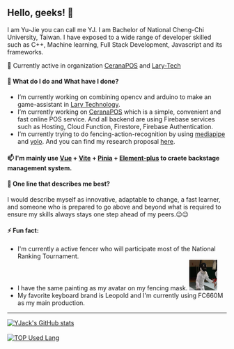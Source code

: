 ## Hello, geeks! 👋

I am Yu-Jie you can call me YJ. I am Bachelor of National Cheng-Chi University, Taiwan. I have exposed to a wide range of developer skilled such as C++, Machine learning, Full Stack Development, Javascript and its frameworks. 

🌱 Currently active in organization [CeranaPOS](https://github.com/CeranaPOS) and [Lary-Tech](https://github.com/Lary-Tech)

#### 🔭 What do I do and What have I done?
* I’m currently working on combining opencv and arduino to make an game-assistant in [Lary Technology](https://github.com/Lary-Tech). 
* I’m currently working on [CeranaPOS](https://github.com/CeranaPOS) which is a simple, convenient and fast online POS service. And all backend are  using Firebase services such as Hosting, Cloud Function, Firestore, Firebase Authentication. 
* I’m currently trying to do fencing-action-recognition by using [mediapipe](https://github.com/google/mediapipe) and [yolo](https://github.com/ultralytics/yolov5). And you can find my research proposal [here](https://github.com/YJack0000/fencing_pose_detection/blob/main/Research%20Proposal.md).

#### 📫 I'm mainly use [Vue](https://github.com/vuejs/vue) + [Vite](https://github.com/vitejs/vite) + [Pinia](https://github.com/vuejs/pinia) + [Element-plus](https://github.com/element-plus/element-plus) to craete backstage management system. 

#### 💬 One line that describes me best?
I would describe myself as innovative, adaptable to change, a fast learner, and someone who is prepared to go above and beyond what is required to ensure my skills always stays one step ahead of my peers.😉😉
#### ⚡ Fun fact:
  * I'm currently a active fencer who will participate most of the National Ranking Tournament.
  * I have the same painting as my avatar on my fencing mask. <img src="https://github.com/YJack0000/YJack0000/blob/main/img/310815843_3393936450885057_8057995720039195938_n.png" height="70" />
  * My favorite keyboard brand is Leopold and I'm currently using FC660M as my main production. 
---
[![YJack's GitHub stats](https://github-readme-stats.vercel.app/api?username=YJack0000)](https://github.com/anuraghazra/github-readme-stats)
<br></br>
[![TOP Used Lang](https://github-readme-stats.vercel.app/api/top-langs/?username=YJack0000)](https://github.com/anuraghazra/github-readme-stats)
<!--
**YJack0000/YJack0000** is a ✨ _special_ ✨ repository because its `README.md` (this file) appears on your GitHub profile.

Here are some ideas to get you started:

- 🔭 I’m currently working on ...
- 🌱 I’m currently learning ...
- 👯 I’m looking to collaborate on ...
- 🤔 I’m looking for help with ...
- 💬 Ask me about ...
- 📫 How to reach me: ...
- 😄 Pronouns: ...
- ⚡ Fun fact: ...
-->
